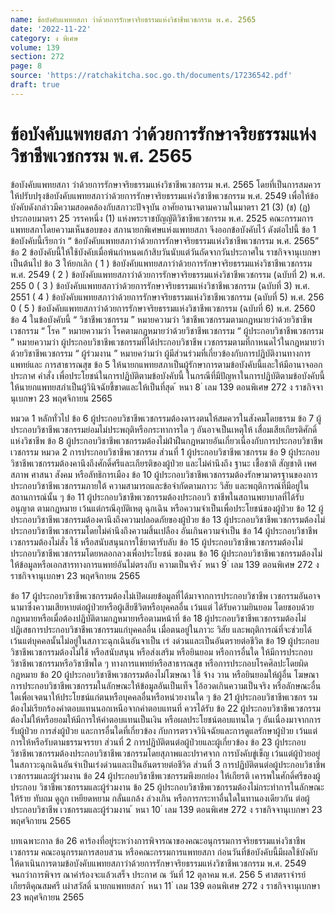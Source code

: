 ```yaml
---
name: ข้อบังคับแพทยสภา ว่าด้วยการรักษาจริยธรรมแห่งวิชาชีพเวชกรรม พ.ศ. 2565
date: '2022-11-22'
category: ง พิเศษ
volume: 139
section: 272
page: 8
source: 'https://ratchakitcha.soc.go.th/documents/17236542.pdf'
draft: true
---
```


# ข้อบังคับแพทยสภา ว่าด้วยการรักษาจริยธรรมแห่งวิชาชีพเวชกรรม พ.ศ. 2565

ข้อบังคับแพทยสภา ว่าด้วยการรักษาจริยธรรมแห่งวิชาชีพเวชกรรม พ.ศ. 2565 โดยที่เป็นการสมควรให้ปรับปรุงข้อบังคับแพทยสภาว่าด้วยการรักษาจริยธรรมแห่งวิชาชีพเวชกรรม พ.ศ. 2549 เพื่อให้ข้อบังคับดังกล่าวมีความสอดคล้องกับสภาวะปัจจุบัน อาศัยอานาจตามความในมาตรา 21 (3) (ช) (ฎ) ประกอบมาตรา 25 วรรคหนึ่ง (1) แห่งพระราชบัญญัติวิชาชีพเวชกรรม พ.ศ. 2525 คณะกรรมการแพทยสภาโดยความเห็นชอบของ สภานายกพิเศษแห่งแพทยสภา จึงออกข้อบังคับไว้ ดังต่อไปนี้ ข้อ 1 ข้อบังคับนี้เรียกว่า “ ข้อบังคับแพทยสภาว่าด้วยการรักษาจริยธรรมแห่งวิชาชีพเวชกรรม พ.ศ. 2565” ข้อ 2 ข้อบังคับนี้ให้ใช้บังคับเมื่อพ้นกำหนดเก้าสิบวันนับแต่วันถัดจากวันประกาศใน ราชกิจจานุเบกษาเป็นต้นไป ข้อ 3 ให้ยกเลิก ( 1 ) ข้อบังคับแพทยสภาว่าด้วยการรักษาจริยธรรมแห่งวิชาชีพเวชกรรม พ.ศ. 2549 ( 2 ) ข้อบังคับแพทยสภาว่าด้วยการรักษาจริยธรรมแห่งวิชาชีพเวชกรรม (ฉบับที่ 2) พ.ศ. 255 0 ( 3 ) ข้อบังคับแพทยสภาว่าด้วยการรักษาจริยธรรมแห่งวิชาชีพเวชกรรม (ฉบับที่ 3) พ.ศ. 2551 ( 4 ) ข้อบังคับแพทยสภาว่าด้วยการรักษาจริยธรรมแห่งวิชาชีพเวชกรรม (ฉบับที่ 5) พ.ศ. 256 0 ( 5 ) ข้อบังคับแพทยสภาว่าด้วยการรักษาจริยธรรมแห่งวิชาชีพเวชกรรม (ฉบับที่ 6) พ.ศ. 2560 ข้อ 4 ในข้อบังคับนี้ “ วิชาชีพเวชกรรม ” หมายความว่า วิชาชีพเวชกรรมตามกฎหมายว่าด้วยวิชาชีพเวชกรรม “ โรค ” หมายความว่า โรคตามกฎหมายว่าด้วยวิชาชีพเวชกรรม “ ผู้ประกอบวิชาชีพเวชกรรม ” หมายความว่า ผู้ประกอบวิชาชีพเวชกรรมที่ได้ประกอบวิชาชีพ เวชกรรมตามที่กาหนดไว้ในกฎหมายว่าด้วยวิชาชีพเวชกรรม “ ผู้ร่วมงาน ” หมายควำมว่า ผู้มีส่วนร่วมที่เกี่ยวข้องกับการปฏิบัติงานทางการแพทย์และ การสาธารณสุข ข้อ 5 ให้นายกแพทยสภาเป็นผู้รักษาการตามข้อบังคับนี้และให้มีอานาจออกประกาศ คำสั่ง เพื่อประโยชน์ในการปฏิบัติตามข้อบังคับนี้ ในกรณีที่มีปัญหาในการปฏิบัติตามข้อบังคับนี้ให้นายกแพทยสภำเป็นผู้วินิจฉัยชี้ขาดและให้เป็นที่สุด ้ หนา 8 ่ เลม 139 ตอนพิเศษ 272 ง ราชกิจจานุเบกษา 23 พฤศจิกายน 2565

หมวด 1 หลักทั่วไป ข้อ 6 ผู้ประกอบวิชาชีพเวชกรรมต้องดารงตนให้สมควรในสังคมโดยธรรม ข้อ 7 ผู้ประกอบวิชาชีพเวชกรรมย่อมไม่ประพฤติหรือกระทาการใด ๆ อันอาจเป็นเหตุให้ เสื่อมเสียเกียรติศักดิ์แห่งวิชาชีพ ข้อ 8 ผู้ประกอบวิชาชีพเวชกรรมต้องไม่ฝ่าฝืนกฎหมายอันเกี่ยวเนื่องกับการประกอบวิชาชีพ เวชกรรม หมวด 2 การประกอบวิชาชีพเวชกรรม ส่วนที่ 1 ผู้ประกอบวิชาชีพเวชกรรม ข้อ 9 ผู้ประกอบวิชาชีพเวชกรรมต้องคานึงถึงศักดิ์ศรีและเกียรติของผู้ป่วย และไม่คำนึงถึง ฐานะ เชื้อชาติ สัญชาติ เพศสภาพ ศาสนา สังคม หรือลัทธิการเมือง ข้อ 10 ผู้ประกอบวิชาชีพเวชกรรมต้องรักษามาตรฐานของการประกอบวิชาชีพเวชกรรมภายใต้ ความสามารถและข้อจำกัดตามภาวะ วิสัย และพฤติการณ์ที่มีอยู่ในสถานการณ์นั้น ๆ ข้อ 11 ผู้ประกอบวิชาชีพเวชกรรมต้องประกอบวิ ชาชีพในสถานพยาบาลที่ได้รับอนุญาต ตามกฎหมาย เว้นแต่กรณีอุบัติเหตุ ฉุกเฉิน หรือความจำเป็นเพื่อประโยชน์ของผู้ป่วย ข้อ 12 ผู้ประกอบวิชาชีพเวชกรรมต้องคานึงถึงความปลอดภัยของผู้ป่วย ข้อ 13 ผู้ประกอบวิชาชีพเวชกรรมต้องไม่ประกอบวิชาชีพเวชกรรมโดยไม่คำนึงถึงความสิ้นเปลือง อันเกินความจำเป็น ข้อ 14 ผู้ประกอบวิชาชีพเวชกรรมต้องไม่สั่ง ใช้ หรือสนับสนุนการใช้ยาตารับลับ ข้อ 15 ผู้ประกอบวิชาชีพเวชกรรมต้องไม่ประกอบวิชาชีพเวชกรรมโดยหลอกลวงเพื่อประโยชน์ ของตน ข้อ 16 ผู้ประกอบวิชาชีพเวชกรรมต้องไม่ให้ข้อมูลหรือเอกสารทางการแพทย์อันไม่ตรงกับ ความเป็นจริง ้ หนา 9 ่ เลม 139 ตอนพิเศษ 272 ง ราชกิจจานุเบกษา 23 พฤศจิกายน 2565

ข้อ 17 ผู้ประกอบวิชาชีพเวชกรรมต้องไม่เปิดเผยข้อมูลที่ได้มาจากการประกอบวิชาชีพ เวชกรรมอันอาจนามาซึ่งความเสียหายต่อผู้ป่วยหรือผู้เสียชีวิตหรือบุคคลอื่น เว้นแต่ ได้รับความยินยอม โดยชอบด้วยกฎหมายหรือเมื่อต้องปฏิบัติตามกฎหมายหรือตามหน้าที่ ข้อ 18 ผู้ประกอบวิชาชีพเวชกรรมต้องไม่ปฏิเสธการประกอบวิชาชีพเวชกรรมแก่บุคคลอื่น เมื่อตนอยู่ในภาวะ วิสัย และพฤติการณ์ที่จะช่วยได้ เว้นแต่บุคคลนั้นไม่อยู่ในสภาวะฉุกเฉินอันจาเป็น เร่ งด่วนและเป็นอันตรายต่อชีวิต ข้อ 19 ผู้ประกอบวิชาชีพเวชกรรมต้องไม่ใช้ หรือสนับสนุน หรือส่งเสริม หรือยินยอม หรือการอื่นใด ให้มีการประกอบวิชาชีพเวชกรรมหรือวิชาชีพใด ๆ ทางการแพทย์หรือสาธารณสุข หรือการประกอบโรคศิลปะโดยผิดกฎหมาย ข้อ 20 ผู้ประกอบวิชาชีพเวชกรรมต้องไม่โฆษณา ใช้ จ้าง วาน หรือยินยอมให้ผู้อื่น โฆษณาการประกอบวิชาชีพเวชกรรมในลักษณะให้ข้อมูลอันเป็นเท็จ โอ้อวดเกินความเป็นจริง หรือลักษณะอื่นใดเพื่อเจตนาให้ประโยชน์แก่ตนหรือบุคคลอื่นหรือหน่วยงานใด ๆ ข้อ 21 ผู้ประกอบวิชาชีพเวชกร รมต้องไม่เรียกร้องค่าตอบแทนนอกเหนือจากค่าตอบแทนที่ ควรได้รับ ข้อ 22 ผู้ประกอบวิชาชีพเวชกรรมต้องไม่ให้หรือยอมให้มีการให้ค่าตอบแทนเป็นเงิน หรือผลประโยชน์ตอบแทนใด ๆ อันเนื่องมาจากการรับผู้ป่วย การส่งผู้ป่วย และการอื่นใดที่เกี่ยวข้อง กับการตรวจวินิจฉัยและการดูแลรักษาผู้ป่วย เว้นแต่การให้หรือรับตามธรรมจรรยา ส่วนที่ 2 การปฏิบัติตนต่อผู้ป่วยและผู้เกี่ยวข้อง ข้อ 23 ผู้ประกอบวิชาชีพเวชกรรมต้องประกอบวิชาชีพเวชกรรมโดยสุภาพและปราศจาก การบังคับขู่เข็ญ เว้นแต่ผู้ป่วยอยู่ในสภาวะฉุกเฉินอันจำเป็นเร่งด่วนและเป็นอันตรายต่อชีวิต ส่วนที่ 3 การปฏิบัติตนต่อผู้ประกอบวิชาชีพเวชกรรมและผู้ร่วมงาน ข้อ 24 ผู้ประกอบวิชาชีพเวชกรรมพึงยกย่อง ให้เกียรติ เคารพในศักดิ์ศรีของผู้ประกอบ วิชาชีพเวชกรรมและผู้ร่วมงาน ข้อ 25 ผู้ประกอบวิชาชีพเวชกรรมต้องไม่กระทำการในลักษณะให้ร้าย ทับถม ดูถูก เหยียดหยาม กลั่นแกล้ง ล่วงเกิน หรือการกระทาอื่นใดในทานองเดียวกัน ต่อผู้ประกอบวิชาชีพ เวชกรรมและผู้ร่วมงาน ้ หนา 10 ่ เลม 139 ตอนพิเศษ 272 ง ราชกิจจานุเบกษา 23 พฤศจิกายน 2565

บทเฉพาะกาล ข้อ 26 คาร้องที่อยู่ระหว่างการพิจารณาของคณะอนุกรรมการจริยธรรมแห่งวิชาชีพเวชกรรม คณะอนุกรรมการสอบสวน หรือคณะกรรมการแพทยสภา ก่อนวันที่ข้อบังคับนี้มีผลใช้บังคับ ให้ดาเนินการตามข้อบังคับแพทยสภาว่าด้วยการรักษาจริยธรรมแห่งวิชาชีพเวชกรรม พ.ศ. 2549 จนกว่าการพิจาร ณาคำร้องจะแล้วเสร็จ ประกาศ ณ วันที่ 12 ตุลาคม พ.ศ. 256 5 ศาสตราจำรย์เกียรติคุณสมศรี เผ่าสวัสดิ์ นายกแพทยสภา ้ หนา 11 ่ เลม 139 ตอนพิเศษ 272 ง ราชกิจจานุเบกษา 23 พฤศจิกายน 2565
